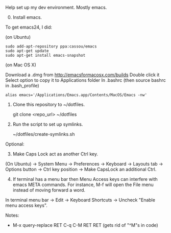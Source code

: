 Help set up my dev environment. Mostly emacs.

0) Install emacs.

To get emacs24, I did:

(on Ubuntu)

    sudo add-apt-repository ppa:cassou/emacs
    sudo apt-get update
    sudo apt-get install emacs-snapshot

(on Mac OS X)

Download a .dmg from http://emacsformacosx.com/builds
Double click it
Select option to copy it to Applications folder
In .bashrc (then source bashrc in .bash_profile)

    alias emacs='/Applications/Emacs.app/Contents/MacOS/Emacs -nw'


1) Clone this repository to ~/dotfiles.

    git clone <repo_url> ~/dotfiles

2) Run the script to set up symlinks.

    ~/dotfiles/create-symlinks.sh

Optional:

3) Make Caps Lock act as another Ctrl key.

(On Ubuntu) -> System Menu -> Preferences -> Keyboard -> Layouts tab -> Options button ->
Ctrl key position -> Make CapsLock an additional Ctrl.

4) If terminal has a menu bar then Menu Access keys can interfere with emacs META commands.  For
instance, M-f will open the File menu instead of moving forward a word.

In terminal menu bar -> Edit -> Keyboard Shortcuts -> Uncheck "Enable menu access keys".

Notes:

* M-x query-replace RET C-q C-M RET RET (gets rid of "^M"s in code)
